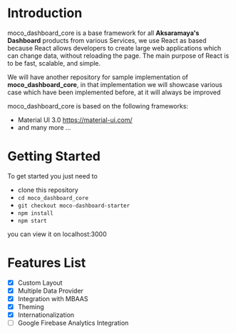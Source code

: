 # Introduction
moco_dashboard_core is a base framework for all __Aksaramaya's Dashboard__ products from various Services, we use React as based because React allows developers to create large web applications which can change data, without reloading the page. The main purpose of React is to be fast, scalable, and simple.

We will have another repository for sample implementation of __moco_dashboard_core__, in that implementation we will showcase various case which have been implemented before, at it will always be improved

moco_dashboard_core is based on the following frameworks:
* Material UI 3.0 https://material-ui.com/ 
* and many more ...

# Getting Started #
To get started you just need to
* clone this repository
* ```cd moco_dashboard_core```
* ```git checkout moco-dashboard-starter```
* ```npm install```
* ``npm start``

you can view it on localhost:3000


# Features List #
- [x] Custom Layout
- [x] Multiple Data Provider
- [x] Integration with MBAAS
- [x] Theming
- [x] Internationalization
- [ ] Google Firebase Analytics Integration
